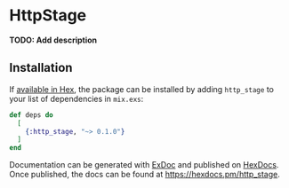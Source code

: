# HttpStage

**TODO: Add description**

## Installation

If [available in Hex](https://hex.pm/docs/publish), the package can be installed
by adding `http_stage` to your list of dependencies in `mix.exs`:

```elixir
def deps do
  [
    {:http_stage, "~> 0.1.0"}
  ]
end
```

Documentation can be generated with [ExDoc](https://github.com/elixir-lang/ex_doc)
and published on [HexDocs](https://hexdocs.pm). Once published, the docs can
be found at <https://hexdocs.pm/http_stage>.

